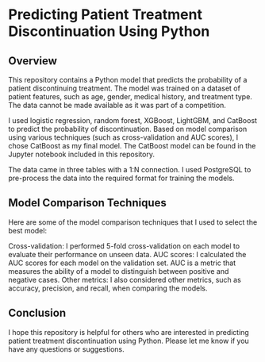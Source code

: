 # Predicting Patient Treatment Discontinuation Using Python

## Overview
This repository contains a Python model that predicts the probability of a patient discontinuing treatment. The model was trained on a dataset of patient features, such as age, gender, medical history, and treatment type. The data cannot be made available as it was part of a competition.

I used logistic regression, random forest, XGBoost, LightGBM, and CatBoost to predict the probability of discontinuation. Based on model comparison using various techniques (such as cross-validation and AUC scores), I chose CatBoost as my final model. The CatBoost model can be found in the Jupyter notebook included in this repository.

The data came in three tables with a 1:N connection. I used PostgreSQL to pre-process the data into the required format for training the models.

## Model Comparison Techniques
Here are some of the model comparison techniques that I used to select the best model:

Cross-validation: I performed 5-fold cross-validation on each model to evaluate their performance on unseen data.
AUC scores: I calculated the AUC scores for each model on the validation set. AUC is a metric that measures the ability of a model to distinguish between positive and negative cases.
Other metrics: I also considered other metrics, such as accuracy, precision, and recall, when comparing the models.

## Conclusion
I hope this repository is helpful for others who are interested in predicting patient treatment discontinuation using Python. Please let me know if you have any questions or suggestions.
